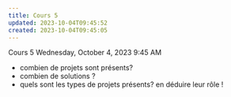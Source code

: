 ```yaml
---
title: Cours 5
updated: 2023-10-04T09:45:52
created: 2023-10-04T09:45:05
---
```


Cours 5
Wednesday, October 4, 2023
9:45 AM

- combien de projets sont présents?
- combien de solutions ?
- quels sont les types de projets présents? en déduire leur rôle !
